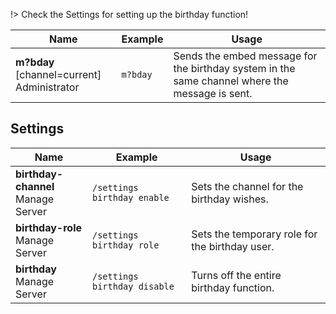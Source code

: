 !> Check the Settings for setting up the birthday function!

<!-- tabs:start -->
<!-- tab:Prefix Commands -->
Name              | Example           | Usage                                                                         
 ---------------- | ----------------- | ----------------------------------------------------------------------------- 
**m?bday** [channel=current]<br><span class="user-permissions">Administrator</span> | `m?bday` | Sends the embed message for the birthday system in the same channel where the message is sent.
<!-- tabs:end -->


## Settings
<!-- tabs:start -->
<!-- tab:Slash Commands -->
Name              | Example           | Usage                                                                         
 ---------------- | ----------------- | ----------------------------------------------------------------------------- 
**birthday-channel**<br><span class="user-permissions">Manage Server</span> | `/settings birthday enable` | Sets the channel for the birthday wishes.
**birthday-role**<br><span class="user-permissions">Manage Server</span> | `/settings birthday role` | Sets the temporary role for the birthday user.
**birthday**<br><span class="user-permissions">Manage Server</span> | `/settings birthday disable` | Turns off the entire birthday function.
<!-- tabs:end -->
